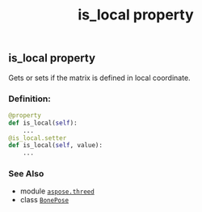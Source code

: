 ﻿---
title: is_local property
second_title: Aspose.3D for Python via .NET API References
description: 
type: docs
weight: 30
url: /python-net/aspose.threed/bonepose/is_local/
is_root: false
---

## is_local property


Gets or sets if the matrix is defined in local coordinate.
### Definition:
```python
@property
def is_local(self):
    ...
@is_local.setter
def is_local(self, value):
    ...
```

### See Also
* module [`aspose.threed`](../../)
* class [`BonePose`](/3d/python-net/aspose.threed/bonepose)
